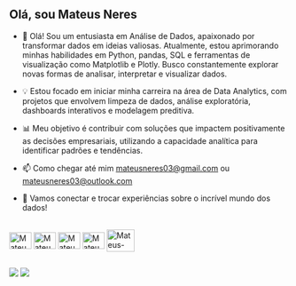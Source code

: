 ## Olá, sou Mateus Neres
- 👋 Olá! Sou um entusiasta em Análise de Dados, apaixonado por transformar dados em ideias valiosas. Atualmente, estou aprimorando minhas habilidades em Python, pandas, SQL e ferramentas de visualização como Matplotlib e Plotly. Busco constantemente explorar novas formas de analisar, interpretar e visualizar dados.

- 💡 Estou focado em iniciar minha carreira na área de Data Analytics, com projetos que envolvem limpeza de dados, análise exploratória, dashboards interativos e modelagem preditiva.

- 📊 Meu objetivo é contribuir com soluções que impactem positivamente as decisões empresariais, utilizando a capacidade analítica para identificar padrões e tendências.

- 📫 Como chegar até mim mateusneres03@gmail.com ou mateusneres03@outlook.com

- 🚀 Vamos conectar e trocar experiências sobre o incrível mundo dos dados!

<!---
mateus-neres/mateus-neres is a ✨ special ✨ repository because its `README.md` (this file) appears on your GitHub profile.
You can click the Preview link to take a look at your changes.
--->

<div style="display: inline_block"><br>
  <img align="center" alt="Mateus-Csharp" height="30" width="40"src="https://cdn.jsdelivr.net/gh/devicons/devicon/icons/python/python-original.svg" />
  <img align="center" alt="Mateus-Csharp" height="30" width="40"src="https://cdn.jsdelivr.net/gh/devicons/devicon@latest/icons/microsoftsqlserver/microsoftsqlserver-original-wordmark.svg" />
  <img align="center" alt="Mateus-Csharp" height="30" width="40"src="https://cdn.jsdelivr.net/gh/devicons/devicon@latest/icons/pandas/pandas-original-wordmark.svg" />
  <img align="center" alt="Mateus-Csharp" height="30" width="40"<img src="https://cdn.jsdelivr.net/gh/devicons/devicon/icons/jupyter/jupyter-original-wordmark.svg" />
  <img align="center" alt="Mateus-Csharp" height="40" width="50"<img src="https://cdn.jsdelivr.net/gh/devicons/devicon/icons/mysql/mysql-original-wordmark.svg" />
  
  ##
 
  <div>
  <a href = "mailto: mateusneres03@gmail.com"><img src="https://img.shields.io/badge/-Gmail-%23EA4335?style=for-the-badge&logo=gmail&logoColor=white" target="_blank"></a>
  <a href="https://www.linkedin.com/in/mateus-neres-da-silva-a2ba08205" target="_blank"><img src="https://img.shields.io/badge/-LinkedIn-%230077B5?style=for-the-badge&logo=linkedin&logoColor=white" target="_blank"></a>
